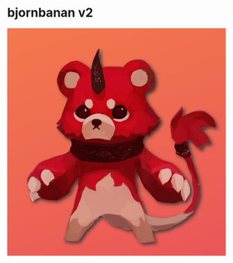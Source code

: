 # bjornbanan v2

![profile picture](https://github.com/AbstractNucleus/bjornbanan/blob/main/pfp.png?raw=true)
